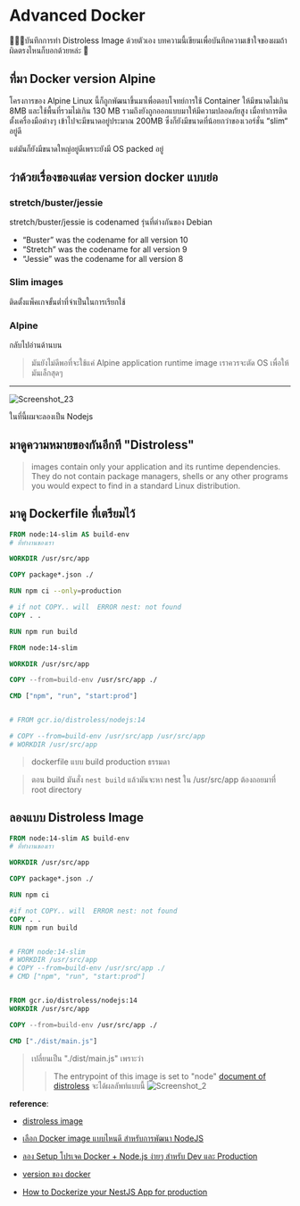# Advanced Docker

🧑🏼‍💻บันทึกการทำ Distroless Image ด้วยตัวเอง
บทความนี้เขียนเพื่อบันทึกความเข้าใจของผมถ้าผิดตรงไหนก็บอกด้วยหล่ะ 👀

## ที่มา Docker version Alpine

โครงการของ Alpine Linux นี้ก็ถูกพัฒนาขึ้นมาเพื่อตอบโจทย์การใช้ Container ให้มีขนาดไม่เกิน 8MB และใช้พื้นที่รวมไม่เกิน 130 MB รวมถึงยังถูกออกแบบมาให้มีความปลอดภัยสูง เมื่อทำการติดตั้งเครื่องมือต่างๆ เข้าไปจะมีขนาดอยู่ประมาณ 200MB ซึ่งก็ยังมีขนาดที่น้อยกว่าของเวอร์ชั่น “slim“ อยู่ดี

แต่มันก็ยังมีขนาดใหญ่อยู่ดีเพราะยังมี OS packed อยู่

## ว่าด้วยเรื่องของแต่ละ version docker แบบย่อ

### stretch/buster/jessie

stretch/buster/jessie is codenamed รุ่นที่ต่างกันของ Debian

- “Buster” was the codename for all version 10
- “Stretch” was the codename for all version 9
- “Jessie” was the codename for all version 8

### Slim images

ติดตั้งแพ็คเกจขั้นต่ำที่จำเป็นในการเรียกใช้

### Alpine

กลับไปอ่านด้านบน

> มันยังไม่ดีพอที่จะใช้แค่ Alpine application runtime image
> เราควรจะตัด OS เพื่อให้มันเล็กสุดๆ

---

![Screenshot_23](https://dev-to-uploads.s3.amazonaws.com/i/cahnzasvsnfgzndrp19k.png)

ในที่นี้ผมจะลองเป็น Nodejs

## มาดูความหมายของกันอีกที "Distroless"

> images contain only your application and its runtime dependencies. They do not contain package managers, shells or any other programs you would expect to find in a standard Linux distribution.

## มาดู Dockerfile ที่เตรียมไว้

```dockerfile
FROM node:14-slim AS build-env
# ที่ทำงานของเรา

WORKDIR /usr/src/app

COPY package*.json ./

RUN npm ci --only=production

# if not COPY.. will  ERROR nest: not found
COPY . .

RUN npm run build

FROM node:14-slim

WORKDIR /usr/src/app

COPY --from=build-env /usr/src/app ./

CMD ["npm", "run", "start:prod"]


# FROM gcr.io/distroless/nodejs:14

# COPY --from=build-env /usr/src/app /usr/src/app
# WORKDIR /usr/src/app

```

> dockerfile แบบ build production ธรรมดา

> ตอน build มันสั่ง `nest build` แล้วมันจะหา nest ใน /usr/src/app ต้องถอยมาที่ root directory

## ลองแบบ Distroless Image

```dockerfile
FROM node:14-slim AS build-env
# ที่ทำงานของเรา

WORKDIR /usr/src/app

COPY package*.json ./

RUN npm ci

#if not COPY.. will  ERROR nest: not found
COPY . .
RUN npm run build


# FROM node:14-slim
# WORKDIR /usr/src/app
# COPY --from=build-env /usr/src/app ./
# CMD ["npm", "run", "start:prod"]


FROM gcr.io/distroless/nodejs:14
WORKDIR /usr/src/app

COPY --from=build-env /usr/src/app ./

CMD ["./dist/main.js"]
```

> เปลี่ยนเป็น "./dist/main.js" เพราะว่า
>
> > The entrypoint of this image is set to "node"
> > [document of distroless](https://github.com/GoogleContainerTools/distroless/blob/master/nodejs/README.md)
> > จะได้ผลลัพท์แบบนี้
> > ![Screenshot_2](https://dev-to-uploads.s3.amazonaws.com/i/lvon1yz2wpq8lyp6ygps.png)

**reference**:

- [distroless image](https://github.com/GoogleContainerTools/distroless)

- [เลือก Docker image แบบไหนดี สำหรับการพัฒนา NodeJS](https://igokuz.com/%E0%B9%80%E0%B8%A5%E0%B8%B7%E0%B8%AD%E0%B8%81-docker-image-%E0%B9%81%E0%B8%9A%E0%B8%9A%E0%B9%84%E0%B8%AB%E0%B8%99%E0%B8%94%E0%B8%B5-%E0%B8%AA%E0%B8%B3%E0%B8%AB%E0%B8%A3%E0%B8%B1%E0%B8%9A%E0%B8%81%E0%B8%B2%E0%B8%A3%E0%B8%9E%E0%B8%B1%E0%B8%92%E0%B8%99%E0%B8%B2-nodejs-d2c966ea1e3b)

- [ลอง Setup โปรเจค Docker + Node.js ง่ายๆ สำหรับ Dev และ Production](https://medium.com/insightera/%E0%B8%A5%E0%B8%AD%E0%B8%87-setup-%E0%B9%82%E0%B8%9B%E0%B8%A3%E0%B9%80%E0%B8%88%E0%B8%84-docker-node-js-%E0%B8%87%E0%B9%88%E0%B8%B2%E0%B8%A2%E0%B9%86-%E0%B8%AA%E0%B8%B3%E0%B8%AB%E0%B8%A3%E0%B8%B1%E0%B8%9A-dev-%E0%B9%81%E0%B8%A5%E0%B8%B0-production-e41b0f21cec1)

- [version ของ docker](https://medium.com/swlh/alpine-slim-stretch-buster-jessie-bullseye-bookworm-what-are-the-differences-in-docker-62171ed4531d)

- [How to Dockerize your NestJS App for production](https://dev.to/abbasogaji/how-to-dockerize-your-nestjs-app-for-production-2lmf)
